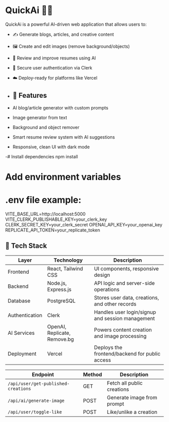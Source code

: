# QuickAi 🧠✨

QuickAi is a powerful AI-driven web application that allows users to:
- ✍️ Generate blogs, articles, and creative content
- 🖼️ Create and edit images (remove background/objects)
- 📄 Review and improve resumes using AI
- 🔐 Secure user authentication via Clerk
- ☁️ Deploy-ready for platforms like Vercel

- ## 🚀 Features

- AI blog/article generator with custom prompts
- Image generator from text
- Background and object remover
- Smart resume review system with AI suggestions
- Responsive, clean UI with dark mode

-# Install dependencies
npm install

# Add environment variables
# .env file example:
VITE_BASE_URL=http://localhost:5000
VITE_CLERK_PUBLISHABLE_KEY=your_clerk_key
CLERK_SECRET_KEY=your_clerk_secret
OPENAI_API_KEY=your_openai_key
REPLICATE_API_TOKEN=your_replicate_token

## 🧰 Tech Stack

| Layer       | Technology           | Description                                      |
|-------------|----------------------|--------------------------------------------------|
| Frontend    | React, Tailwind CSS  | UI components, responsive design                 |
| Backend     | Node.js, Express.js  | API logic and server-side operations             |
| Database    | PostgreSQL           | Stores user data, creations, and other records   |
| Authentication | Clerk             | Handles user login/signup and session management |
| AI Services | OpenAI, Replicate, Remove.bg | Powers content creation and image processing |
| Deployment  | Vercel               | Deploys the frontend/backend for public access   |


| Endpoint                            | Method | Description                |
| ----------------------------------- | ------ | -------------------------- |
| `/api/user/get-published-creations` | GET    | Fetch all public creations |
| `/api/ai/generate-image`            | POST   | Generate image from prompt |
| `/api/user/toggle-like`             | POST   | Like/unlike a creation     |


